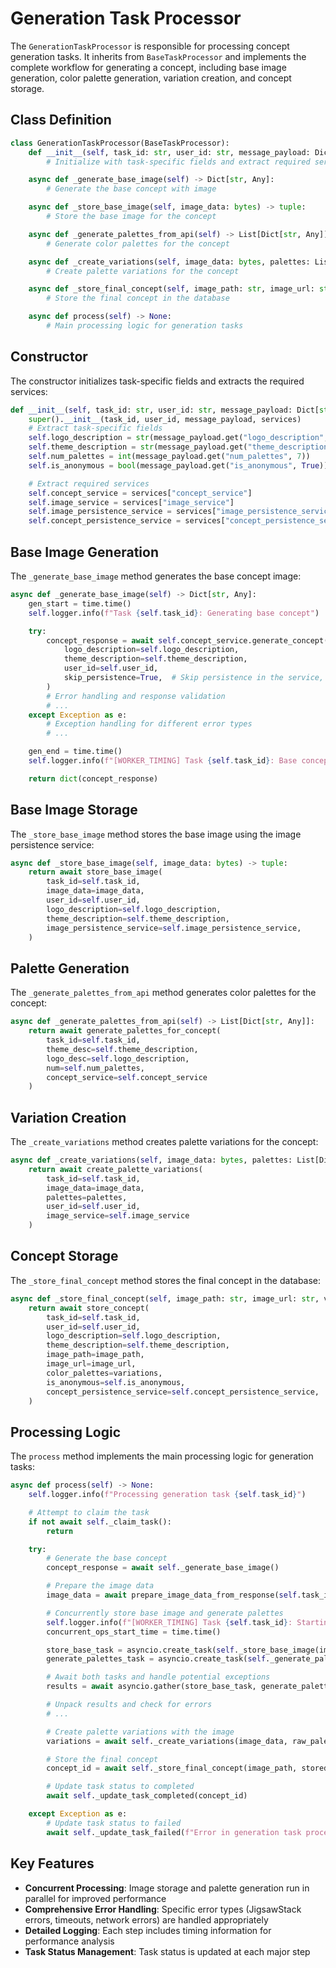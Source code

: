 # Generation Task Processor

The `GenerationTaskProcessor` is responsible for processing concept generation tasks. It inherits from `BaseTaskProcessor` and implements the complete workflow for generating a concept, including base image generation, color palette generation, variation creation, and concept storage.

## Class Definition

```python
class GenerationTaskProcessor(BaseTaskProcessor):
    def __init__(self, task_id: str, user_id: str, message_payload: Dict[str, Any], services: Dict[str, Any]):
        # Initialize with task-specific fields and extract required services

    async def _generate_base_image(self) -> Dict[str, Any]:
        # Generate the base concept with image

    async def _store_base_image(self, image_data: bytes) -> tuple:
        # Store the base image for the concept

    async def _generate_palettes_from_api(self) -> List[Dict[str, Any]]:
        # Generate color palettes for the concept

    async def _create_variations(self, image_data: bytes, palettes: List[Dict[str, Any]]) -> List[Dict[str, Any]]:
        # Create palette variations for the concept

    async def _store_final_concept(self, image_path: str, image_url: str, variations: List[Dict[str, Any]]) -> str:
        # Store the final concept in the database

    async def process(self) -> None:
        # Main processing logic for generation tasks
```

## Constructor

The constructor initializes task-specific fields and extracts the required services:

```python
def __init__(self, task_id: str, user_id: str, message_payload: Dict[str, Any], services: Dict[str, Any]):
    super().__init__(task_id, user_id, message_payload, services)
    # Extract task-specific fields
    self.logo_description = str(message_payload.get("logo_description", ""))
    self.theme_description = str(message_payload.get("theme_description", ""))
    self.num_palettes = int(message_payload.get("num_palettes", 7))
    self.is_anonymous = bool(message_payload.get("is_anonymous", True))

    # Extract required services
    self.concept_service = services["concept_service"]
    self.image_service = services["image_service"]
    self.image_persistence_service = services["image_persistence_service"]
    self.concept_persistence_service = services["concept_persistence_service"]
```

## Base Image Generation

The `_generate_base_image` method generates the base concept image:

```python
async def _generate_base_image(self) -> Dict[str, Any]:
    gen_start = time.time()
    self.logger.info(f"Task {self.task_id}: Generating base concept")

    try:
        concept_response = await self.concept_service.generate_concept(
            logo_description=self.logo_description,
            theme_description=self.theme_description,
            user_id=self.user_id,
            skip_persistence=True,  # Skip persistence in the service, we'll handle it here
        )
        # Error handling and response validation
        # ...
    except Exception as e:
        # Exception handling for different error types
        # ...

    gen_end = time.time()
    self.logger.info(f"[WORKER_TIMING] Task {self.task_id}: Base concept generated at {gen_end:.2f} (Duration: {(gen_end - gen_start):.2f}s)")

    return dict(concept_response)
```

## Base Image Storage

The `_store_base_image` method stores the base image using the image persistence service:

```python
async def _store_base_image(self, image_data: bytes) -> tuple:
    return await store_base_image(
        task_id=self.task_id,
        image_data=image_data,
        user_id=self.user_id,
        logo_description=self.logo_description,
        theme_description=self.theme_description,
        image_persistence_service=self.image_persistence_service,
    )
```

## Palette Generation

The `_generate_palettes_from_api` method generates color palettes for the concept:

```python
async def _generate_palettes_from_api(self) -> List[Dict[str, Any]]:
    return await generate_palettes_for_concept(
        task_id=self.task_id,
        theme_desc=self.theme_description,
        logo_desc=self.logo_description,
        num=self.num_palettes,
        concept_service=self.concept_service
    )
```

## Variation Creation

The `_create_variations` method creates palette variations for the concept:

```python
async def _create_variations(self, image_data: bytes, palettes: List[Dict[str, Any]]) -> List[Dict[str, Any]]:
    return await create_palette_variations(
        task_id=self.task_id,
        image_data=image_data,
        palettes=palettes,
        user_id=self.user_id,
        image_service=self.image_service
    )
```

## Concept Storage

The `_store_final_concept` method stores the final concept in the database:

```python
async def _store_final_concept(self, image_path: str, image_url: str, variations: List[Dict[str, Any]]) -> str:
    return await store_concept(
        task_id=self.task_id,
        user_id=self.user_id,
        logo_description=self.logo_description,
        theme_description=self.theme_description,
        image_path=image_path,
        image_url=image_url,
        color_palettes=variations,
        is_anonymous=self.is_anonymous,
        concept_persistence_service=self.concept_persistence_service,
    )
```

## Processing Logic

The `process` method implements the main processing logic for generation tasks:

```python
async def process(self) -> None:
    self.logger.info(f"Processing generation task {self.task_id}")

    # Attempt to claim the task
    if not await self._claim_task():
        return

    try:
        # Generate the base concept
        concept_response = await self._generate_base_image()

        # Prepare the image data
        image_data = await prepare_image_data_from_response(self.task_id, concept_response)

        # Concurrently store base image and generate palettes
        self.logger.info(f"[WORKER_TIMING] Task {self.task_id}: Starting concurrent base image storage and palette generation")
        concurrent_ops_start_time = time.time()

        store_base_task = asyncio.create_task(self._store_base_image(image_data))
        generate_palettes_task = asyncio.create_task(self._generate_palettes_from_api())

        # Await both tasks and handle potential exceptions
        results = await asyncio.gather(store_base_task, generate_palettes_task, return_exceptions=True)

        # Unpack results and check for errors
        # ...

        # Create palette variations with the image
        variations = await self._create_variations(image_data, raw_palettes)

        # Store the final concept
        concept_id = await self._store_final_concept(image_path, stored_image_url, variations)

        # Update task status to completed
        await self._update_task_completed(concept_id)

    except Exception as e:
        # Update task status to failed
        await self._update_task_failed(f"Error in generation task processing: {str(e)}")
```

## Key Features

- **Concurrent Processing**: Image storage and palette generation run in parallel for improved performance
- **Comprehensive Error Handling**: Specific error types (JigsawStack errors, timeouts, network errors) are handled appropriately
- **Detailed Logging**: Each step includes timing information for performance analysis
- **Task Status Management**: Task status is updated at each major step
